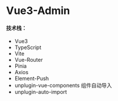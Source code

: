 # Vue3-Admin
#### 技术栈：
- Vue3
- TypeScript
- Vite
- Vue-Router
- Pinia
- Axios
- Element-Push
- unplugin-vue-components  组件自动导入
- unplugin-auto-import

